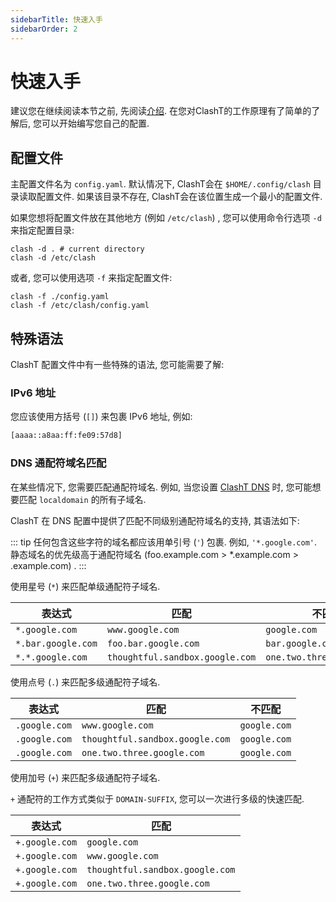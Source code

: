 ```yaml
---
sidebarTitle: 快速入手
sidebarOrder: 2
---
```


# 快速入手

建议您在继续阅读本节之前, 先阅读[介绍](/zh_CN/configuration/introduction). 在您对ClashT的工作原理有了简单的了解后, 您可以开始编写您自己的配置.

## 配置文件

主配置文件名为 `config.yaml`. 默认情况下, ClashT会在 `$HOME/.config/clash` 目录读取配置文件. 如果该目录不存在, ClashT会在该位置生成一个最小的配置文件.

如果您想将配置文件放在其他地方 (例如 `/etc/clash`) , 您可以使用命令行选项 `-d` 来指定配置目录:

```shell
clash -d . # current directory
clash -d /etc/clash
```

或者, 您可以使用选项 `-f` 来指定配置文件:

```shell
clash -f ./config.yaml
clash -f /etc/clash/config.yaml
```

## 特殊语法

ClashT 配置文件中有一些特殊的语法, 您可能需要了解:

### IPv6 地址

您应该使用方括号 (`[]`) 来包裹 IPv6 地址, 例如:

```txt
[aaaa::a8aa:ff:fe09:57d8]
```

### DNS 通配符域名匹配

在某些情况下, 您需要匹配通配符域名. 例如, 当您设置 [ClashT DNS](/zh_CN/configuration/dns) 时, 您可能想要匹配 `localdomain` 的所有子域名.

ClashT 在 DNS 配置中提供了匹配不同级别通配符域名的支持, 其语法如下:

::: tip
任何包含这些字符的域名都应该用单引号 (`'`) 包裹. 例如, `'*.google.com'`.
静态域名的优先级高于通配符域名 (foo.example.com > *.example.com > .example.com) .
:::

使用星号 (`*`) 来匹配单级通配符子域名.

| 表达式 | 匹配 | 不匹配 |
| ---------- | ------- | -------------- |
| `*.google.com` | `www.google.com` | `google.com` |
| `*.bar.google.com` | `foo.bar.google.com` | `bar.google.com` |
| `*.*.google.com` | `thoughtful.sandbox.google.com` | `one.two.three.google.com` |

使用点号 (`.`) 来匹配多级通配符子域名.

| 表达式 | 匹配 | 不匹配 |
| ---------- | ------- | -------------- |
| `.google.com` | `www.google.com` | `google.com` |
| `.google.com` | `thoughtful.sandbox.google.com` | `google.com` |
| `.google.com` | `one.two.three.google.com` | `google.com` |

使用加号 (`+`) 来匹配多级通配符子域名.

`+` 通配符的工作方式类似于 `DOMAIN-SUFFIX`, 您可以一次进行多级的快速匹配.

| 表达式 | 匹配 |
| ---------- | ------- |
| `+.google.com` | `google.com` |
| `+.google.com` | `www.google.com` |
| `+.google.com` | `thoughtful.sandbox.google.com` |
| `+.google.com` | `one.two.three.google.com` |
